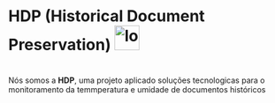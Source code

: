 # <h1> HDP (Historical Document Preservation) <img src="https://github.com/HDP-Historical-Document-Preservation/Site_Institucional/blob/main/logoHDP.jpeg" alt="logoHDP" height="45px"><h1/>

<p>Nós somos a <b>HDP</b>, uma projeto aplicado soluções tecnologicas para o monitoramento da temmperatura e umidade de  documentos históricos 
</p>


